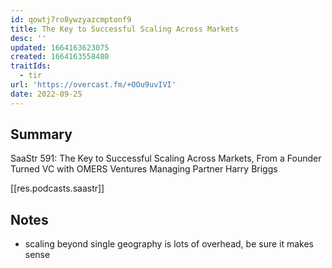 ```yaml
---
id: qowtj7ro8ywzyazcmptonf9
title: The Key to Successful Scaling Across Markets
desc: ''
updated: 1664163623075
created: 1664163558480
traitIds:
  - tir
url: 'https://overcast.fm/+OOu9uvIVI'
date: 2022-09-25
---
```


## Summary
SaaStr 591: The Key to Successful Scaling Across Markets, From a Founder Turned VC with OMERS Ventures Managing Partner Harry Briggs

[[res.podcasts.saastr]]

## Notes
- scaling beyond single geography is lots of overhead, be sure it makes sense